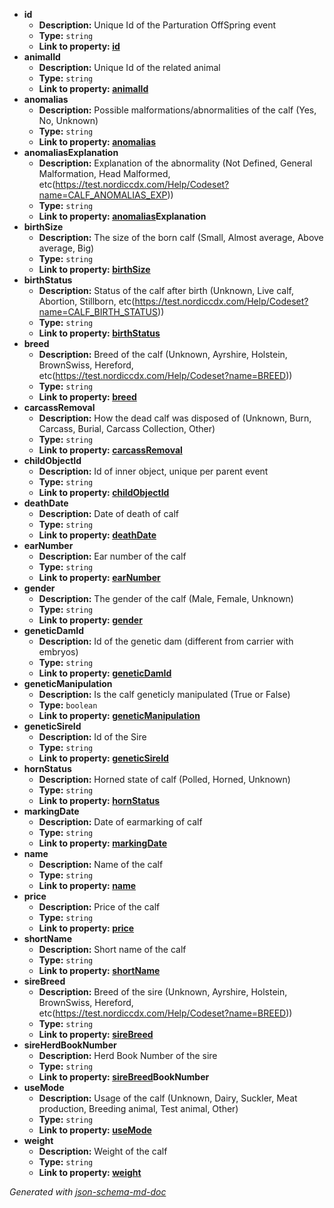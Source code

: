  - <b id="#/properties/id">id</b>
	 - **Description:** Unique Id of the Parturation OffSpring event
	 - **Type:** `string`
	 - <b id="idid">Link to property: [id](#id)</b>
 - <b id="#/properties/animalId">animalId</b>
	 - **Description:** Unique Id of the related animal
	 - **Type:** `string`
	 - <b id="animalidanimalid">Link to property: [animalId](#animalId)</b>
 - <b id="#/properties/anomalias">anomalias</b>
	 - **Description:** Possible malformations/abnormalities of the calf (Yes, No, Unknown)
	 - **Type:** `string`
	 - <b id="anomaliasanomalias">Link to property: [anomalias](#anomalias)</b>
 - <b id="#/properties/anomaliasExplanation">anomaliasExplanation</b>
	 - **Description:** Explanation of the abnormality (Not Defined, General Malformation, Head Malformed, etc(https://test.nordiccdx.com/Help/Codeset?name=CALF_ANOMALIAS_EXP))
	 - **Type:** `string`
	 - <b id="anomaliasanomaliasexplanation">Link to property: [anomalias](#anomalias)Explanation</b>
 - <b id="#/properties/birthSize">birthSize</b>
	 - **Description:** The size of the born calf (Small, Almost average, Above average, Big)
	 - **Type:** `string`
	 - <b id="birthsizebirthsize">Link to property: [birthSize](#birthSize)</b>
 - <b id="#/properties/birthStatus">birthStatus</b>
	 - **Description:** Status of the calf after birth (Unknown, Live calf, Abortion, Stillborn, etc(https://test.nordiccdx.com/Help/Codeset?name=CALF_BIRTH_STATUS))
	 - **Type:** `string`
	 - <b id="birthstatusbirthstatus">Link to property: [birthStatus](#birthStatus)</b>
 - <b id="#/properties/breed">breed</b>
	 - **Description:** Breed of the calf (Unknown, Ayrshire, Holstein, BrownSwiss, Hereford, etc(https://test.nordiccdx.com/Help/Codeset?name=BREED))
	 - **Type:** `string`
	 - <b id="breedbreed">Link to property: [breed](#breed)</b>
 - <b id="#/properties/carcassRemoval">carcassRemoval</b>
	 - **Description:** How the dead calf was disposed of (Unknown, Burn, Carcass, Burial, Carcass Collection, Other)
	 - **Type:** `string`
	 - <b id="carcassremovalcarcassremoval">Link to property: [carcassRemoval](#carcassRemoval)</b>
 - <b id="#/properties/childObjectId">childObjectId</b>
	 - **Description:** Id of inner object, unique per parent event
	 - **Type:** `string`
	 - <b id="childobjectidchildobjectid">Link to property: [childObjectId](#childObjectId)</b>
 - <b id="#/properties/deathDate">deathDate</b>
	 - **Description:** Date of death of calf
	 - **Type:** `string`
	 - <b id="deathdatedeathdate">Link to property: [deathDate](#deathDate)</b>
 - <b id="#/properties/earNumber">earNumber</b>
	 - **Description:** Ear number of the calf
	 - **Type:** `string`
	 - <b id="earnumberearnumber">Link to property: [earNumber](#earNumber)</b>
 - <b id="#/properties/gender">gender</b>
	 - **Description:** The gender of the calf (Male, Female, Unknown)
	 - **Type:** `string`
	 - <b id="gendergender">Link to property: [gender](#gender)</b>
 - <b id="#/properties/geneticDamId">geneticDamId</b>
	 - **Description:** Id of the genetic dam (different from carrier with embryos)
	 - **Type:** `string`
	 - <b id="geneticdamidgeneticdamid">Link to property: [geneticDamId](#geneticDamId)</b>
 - <b id="#/properties/geneticManipulation">geneticManipulation</b>
	 - **Description:** Is the calf geneticly manipulated (True or False)
	 - **Type:** `boolean`
	 - <b id="geneticmanipulationgeneticmanipulation">Link to property: [geneticManipulation](#geneticManipulation)</b>
 - <b id="#/properties/geneticSireId">geneticSireId</b>
	 - **Description:** Id of the Sire
	 - **Type:** `string`
	 - <b id="geneticsireidgeneticsireid">Link to property: [geneticSireId](#geneticSireId)</b>
 - <b id="#/properties/hornStatus">hornStatus</b>
	 - **Description:** Horned state of calf (Polled, Horned, Unknown)
	 - **Type:** `string`
	 - <b id="hornstatushornstatus">Link to property: [hornStatus](#hornStatus)</b>
 - <b id="#/properties/markingDate">markingDate</b>
	 - **Description:** Date of earmarking of calf
	 - **Type:** `string`
	 - <b id="markingdatemarkingdate">Link to property: [markingDate](#markingDate)</b>
 - <b id="#/properties/name">name</b>
	 - **Description:** Name of the calf
	 - **Type:** `string`
	 - <b id="namename">Link to property: [name](#name)</b>
 - <b id="#/properties/price">price</b>
	 - **Description:** Price of the calf
	 - **Type:** `string`
	 - <b id="priceprice">Link to property: [price](#price)</b>
 - <b id="#/properties/shortName">shortName</b>
	 - **Description:** Short name of the calf
	 - **Type:** `string`
	 - <b id="shortnameshortname">Link to property: [shortName](#shortName)</b>
 - <b id="#/properties/sireBreed">sireBreed</b>
	 - **Description:** Breed of the sire (Unknown, Ayrshire, Holstein, BrownSwiss, Hereford, etc(https://test.nordiccdx.com/Help/Codeset?name=BREED))
	 - **Type:** `string`
	 - <b id="sirebreedsirebreed">Link to property: [sireBreed](#sireBreed)</b>
 - <b id="#/properties/sireHerdBookNumber">sireHerdBookNumber</b>
	 - **Description:** Herd Book Number of the sire
	 - **Type:** `string`
	 - <b id="sirebreedsirebreedbooknumber">Link to property: [sireBreed](#sireBreed)BookNumber</b>
 - <b id="#/properties/useMode">useMode</b>
	 - **Description:** Usage of the calf (Unknown, Dairy, Suckler, Meat production, Breeding animal, Test animal, Other)
	 - **Type:** `string`
	 - <b id="usemodeusemode">Link to property: [useMode](#useMode)</b>
 - <b id="#/properties/weight">weight</b>
	 - **Description:** Weight of the calf
	 - **Type:** `string`
	 - <b id="weightweight">Link to property: [weight](#weight)</b>

_Generated with [json-schema-md-doc](https://brianwendt.github.io/json-schema-md-doc/)_